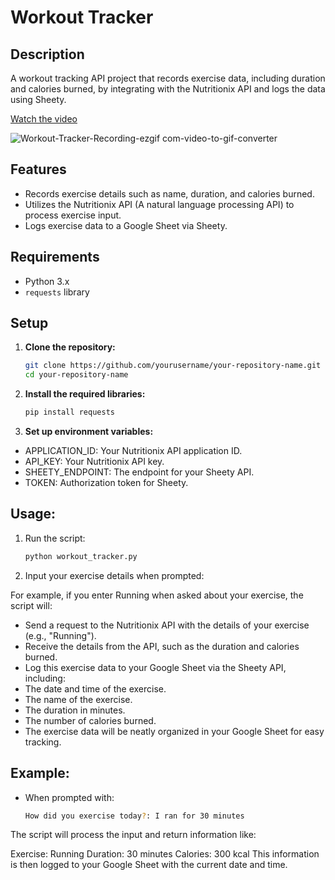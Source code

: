 # Workout Tracker

## Description

A workout tracking API project that records exercise data, including duration and calories burned, by integrating with the Nutritionix API and logs the data using Sheety.


[Watch the video](https://github.com/user-attachments/assets/ce531c4d-17be-495f-9c04-f2031df2c1a6)


![Workout-Tracker-Recording-ezgif com-video-to-gif-converter](https://github.com/user-attachments/assets/205bf5b1-2a89-4a7f-a7b9-6e03b64f09bf)



## Features

- Records exercise details such as name, duration, and calories burned.
- Utilizes the Nutritionix API (A natural language processing API) to process exercise input.
- Logs exercise data to a Google Sheet via Sheety.

## Requirements

- Python 3.x
- `requests` library

## Setup

1. **Clone the repository:**

   ```bash
   git clone https://github.com/yourusername/your-repository-name.git
   cd your-repository-name
2. **Install the required libraries:**
   ```bash
   pip install requests

3. **Set up environment variables:**

- APPLICATION_ID: Your Nutritionix API application ID.
- API_KEY: Your Nutritionix API key.
- SHEETY_ENDPOINT: The endpoint for your Sheety API.
- TOKEN: Authorization token for Sheety.

## Usage: 
1. Run the script:
   ```bash
   python workout_tracker.py

2. Input your exercise details when prompted:

  For example, if you enter Running when asked about your exercise, the script will:
  
  - Send a request to the Nutritionix API with the details of your exercise (e.g., "Running").
  - Receive the details from the API, such as the duration and calories burned.
  - Log this exercise data to your Google Sheet via the Sheety API, including:
  - The date and time of the exercise.
  - The name of the exercise.
  - The duration in minutes.
  - The number of calories burned.
  - The exercise data will be neatly organized in your Google Sheet for easy tracking.


## Example:

- When prompted with:
   ```bash
   How did you exercise today?: I ran for 30 minutes

The script will process the input and return information like:

Exercise: Running
Duration: 30 minutes
Calories: 300 kcal
This information is then logged to your Google Sheet with the current date and time.
